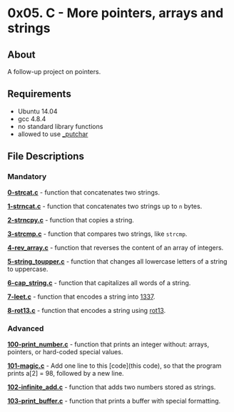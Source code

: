 # 0x05. C - More pointers, arrays and strings
## About
A follow-up project on pointers.
## Requirements
- Ubuntu 14.04
- gcc 4.8.4
- no standard library functions
- allowed to use [_putchar](https://github.com/holbertonschool/_putchar.c/blob/master/_putchar.c)

## File Descriptions
### Mandatory

**[0-strcat.c](0-strcat.c)** - function that concatenates two strings.

**[1-strncat.c](1-strncat.c)** - function that concatenates two strings up to `n` bytes.

**[2-strncpy.c](2-strncpy.c)** - function that copies a string.

**[3-strcmp.c](3-strcmp.c)** - function that compares two strings, like `strcmp`.

**[4-rev_array.c](4-rev_array.c)** - function that reverses the content of an array of integers.

**[5-string_toupper.c](5-string_toupper.c)** - function that changes all lowercase letters of a string to uppercase.

**[6-cap_string.c](6-cap_string.c)** - function that capitalizes all words of a string.

**[7-leet.c](7-leet.c)** - function that encodes a string into [1337](https://intranet.hbtn.io/rltoken/HDZQ5imXboSDnMXO9P0-Tg).

**[8-rot13.c](8-rot13.c)** - function that encodes a string using [rot13](https://intranet.hbtn.io/rltoken/IFaBd0QrK-h50gV7IoW9iQ).

### Advanced
**[100-print_number.c](100-print_number.c)** - function that prints an integer without:  arrays, pointers, or hard-coded special values.

**[101-magic.c](101-magic.c)** - Add one line to this [code](this code), so that the program prints a[2] = 98, followed by a new line.

**[102-infinite_add.c](102-infinite_add.c)** - function that adds two numbers stored as strings.

**[103-print_buffer.c](103-print_buffer.c)** - function that prints a buffer with special formatting.